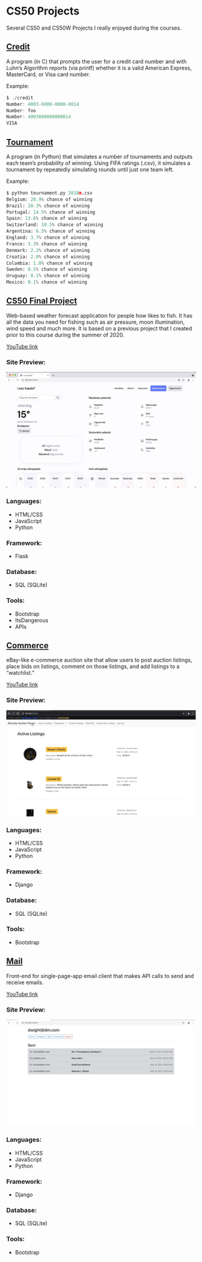 # CS50 Projects
Several CS50 and CS50W Projects I really enjoyed during the courses.

## [Credit](https://github.com/belamotive/CS50_projects/tree/credit)
A program (in C) that prompts the user for a credit card number and with Luhn’s Algorithm reports (via printf) whether it is a valid American Express, MasterCard, or Visa card number.

Example:
``` C
$ ./credit
Number: 4003-6000-0000-0014
Number: foo
Number: 4003600000000014
VISA
```

## [Tournament](https://github.com/belamotive/CS50_projects/tree/Tournament)
A program (in Python) that simulates a number of tournaments and outputs each team’s probability of winning. Using FIFA ratings (.csv), it simulates a tournament by repeatedly simulating rounds until just one team left.

Example:
``` Python
$ python tournament.py 2018m.csv
Belgium: 20.9% chance of winning
Brazil: 20.3% chance of winning
Portugal: 14.5% chance of winning
Spain: 13.6% chance of winning
Switzerland: 10.5% chance of winning
Argentina: 6.5% chance of winning
England: 3.7% chance of winning
France: 3.3% chance of winning
Denmark: 2.2% chance of winning
Croatia: 2.0% chance of winning
Colombia: 1.8% chance of winning
Sweden: 0.5% chance of winning
Uruguay: 0.1% chance of winning
Mexico: 0.1% chance of winning
```

## [CS50 Final Project](https://github.com/belamotive/CS50_projects/tree/final_project)
Web-based weather forecast application for people how likes to fish. It has all the data you need for fishing such as air pressure, moon illumination, wind speed and much more. It is based on a previous project that I created prior to this course during the summer of 2020.

[YouTube link](https://youtu.be/pf6ii4UWSbs)

### Site Preview:
![site preview](https://github.com/belamotive/CS50_projects/blob/ab3d296efd1fa953aa3101825f6b32091b8400b2/Screenshot%202021-05-20%20at%2012.22.33.jpg)

### Languages:
- HTML/CSS
- JavaScript
- Python

### Framework:
- Flask

### Database:
- SQL (SQLite)

### Tools:
- Bootstrap
- ItsDangerous
- APIs

## [Commerce](https://github.com/belamotive/CS50_projects/tree/commerce)
eBay-like e-commerce auction site that allow users to post auction listings, place bids on listings, comment on those listings, and add listings to a “watchlist.”

[YouTube link](https://youtu.be/3ei7EcvsyVs)

### Site Preview:
![site preview](https://github.com/belamotive/CS50_projects/blob/c6a1e5516894537005b0fc8a8a7c983ad528cbb9/Screenshot%202021-05-20%20at%2012.04.24.jpg)

### Languages:
- HTML/CSS
- JavaScript
- Python

### Framework:
- Django

### Database:
- SQL (SQLite)

### Tools:
- Bootstrap

## [Mail](https://github.com/belamotive/CS50_projects/tree/mail)

Front-end for single-page-app email client that makes API calls to send and receive emails.

[YouTube link](https://youtu.be/mOgbGypNBBQ)

### Site Preview:
![site preview](https://github.com/belamotive/CS50_projects/blob/b68bdd7e356f4fc3e85d7ab1f82fc6cf1b92d08c/Screenshot%202021-05-20%20at%2012.25.27.jpg)

### Languages:
- HTML/CSS
- JavaScript
- Python

### Framework:
- Django

### Database:
- SQL (SQLite)

### Tools:
- Bootstrap
